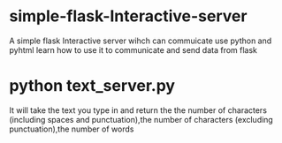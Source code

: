 # simple-flask-Interactive-server
 A simple flask Interactive server wihch can commuicate
 use python and pyhtml 
 learn how to use it to communicate and send data from flask
 # python text_server.py
 It will take the text you type in and return the the number of characters (including spaces and punctuation),the number of characters (excluding punctuation),the number of words